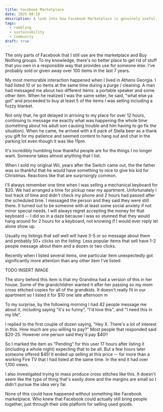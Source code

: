 ```yaml
---
title: Facebook Marketplace
date: 2025-08-10
description: A look into how Facebook Marketplace is genuinely useful.
tags:
  - rambling
  - sustainability
  - community
draft: true
---
```


The only parts of Facebook that I still use are the marketplace and Buy Nothing groups. To my knowledge, there's no better place to get rid of stuff that you own in a responsible way that provides use for someone else. I've probably sold or given away over 100 items in the last 7 years. 

<span class="excerpt_marker"></span>

My most memorable interaction happened when I lived in Athens Georgia. I had listed 10 or so items at the same time during a purge / cleaning. A man had messaged me about two different items: a portable speaker and some other item. When he realized I was the same seller, he said, "what else ya got" and proceeded to buy at least 5 of the items I was selling including a fuzzy blanket.

Not only that, he got delayed in arriving to my place for over 12 hours, continuing to message me exactly what was happening the whole time (something about his adult son causing trouble and him having to go fix the situation). When he came, he arrived with a 6 pack of Stella beer as a thank you gift for my patience and seemed content to hang out and chat in the parking lot even though it was like 11pm.

It's incredibly humbling how thankful people are for the things I no longer want. Someone takes almost anything that I list.

When I sold my original Wii, years after the Switch came out, the  the father was so thankful that he would have something to nice to give his kid for Christmas. Reactions like that are surprisingly common.

I'll always remember one time when I was selling a mechanical keyboard for $20. We had arranged a time for pickup near my apartment. Unfortunately I lost track of time and didn't check my phone and 2 hours had passed after the scheduled time. I messaged the person and they said they were still there. It turned out to be someone with at least some social anxiety if not minor special needs. I will always regret accepting the money for that keyboard -- I did so in a daze because I was so stunned that they would hang around for 2 hours for a keyboard, not knowing if I would ever reply let alone show up.

Usually my listings that sell well will have 3-5 or so message about them and probably 50+ clicks on the listing. Less popular items that sell have 1-2 people message about them and a dozen or two clicks.

Recently when I listed several items, one particular item unexpectedly got significantly more attention than any other item I've listed:

TODO INSERT IMAGE

The story behind this item is that my Grandma had a version of this in her house. Some of the grandchildren wanted it after her passing so my mom cross stitched copies for all of the grandkids. It doesn't really fit in our apartment so I listed it for $10 one late afternoon m

To my surprise, by the following morning I had 42 people message me about it, including saying "it's so funny", "I'd love this", and "I need this in my life".

 I replied to the first couple of dozen saying, "Hey X. There's a lot of interest in this. How much are you willing to pay?" Most people that responded said $20-25. However one person said they'd pay $40!!

So I marked the item as "Pending" for this user 17 hours after listing it (including a whole night) expecting that to be all. But a few hours later someone offered $45! It ended up selling at this price -- for more than a working Fire TV that I had listed at the same time. In the end it had over 1,100 views.

I also investigated trying to mass produce cross stitches like this. It doesn't seem like the type of thing that's easily done and the margins are small so I didn't pursue the idea very far. 

None of this could have happened without something like Facebook marketplace. Who knew that Facebook could actually still bring people together, just through their side platform for selling used goods.
